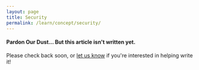 ```yaml
---
layout: page
title: Security
permalink: /learn/concept/security/
---
```


#### Pardon Our Dust... But this article isn't written yet.

Please check back soon, or [let us know](https://github.com/IMSGlobal/casa/issues) if you're interested in helping write it!